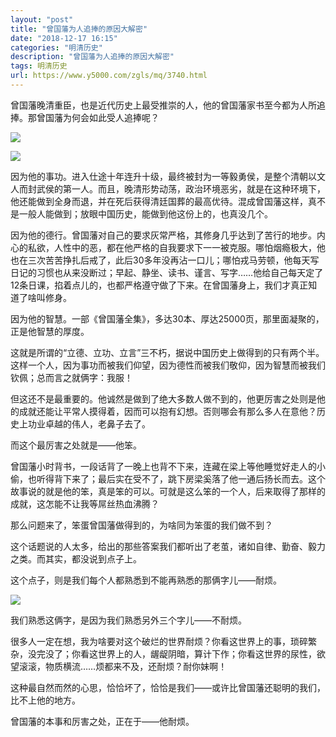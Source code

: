```yaml
---
layout: "post"
title: "曾国藩为人追捧的原因大解密"
date: "2018-12-17 16:15"
categories: "明清历史"
description: "曾国藩为人追捧的原因大解密"
tags: 明清历史
url: https://www.y5000.com/zgls/mq/3740.html
---
```






曾国藩晚清重臣，也是近代历史上最受推崇的人，他的曾国藩家书至今都为人所追捧。那曾国藩为何会如此受人追捧呢？

![](https://img.y5000.com/uploads/allimg/161024/1145554H5-0.jpg)

![](https://img.y5000.com/uploads/allimg/161024/114555G14-1.jpg)

因为他的事功。进入仕途十年连升十级，最终被封为一等毅勇侯，是整个清朝以文人而封武侯的第一人。而且，晚清形势动荡，政治环境恶劣，就是在这种环境下，他还能做到全身而退，并在死后获得清廷国葬的最高优待。混成曾国藩这样，真不是一般人能做到；放眼中国历史，能做到他这份上的，也真没几个。

因为他的德行。曾国藩对自己的要求灰常严格，其修身几乎达到了苦行的地步。内心的私欲，人性中的恶，都在他严格的自我要求下一一被克服。哪怕烟瘾极大，他也在三次苦苦挣扎后戒了，此后30多年没再沾一口儿；哪怕戎马劳顿，他每天写日记的习惯也从来没断过；早起、静坐、读书、谨言、写字……他给自己每天定了12条日课，掐着点儿的，也都严格遵守做了下来。在曾国藩身上，我们才真正知道了啥叫修身。

因为他的智慧。一部《曾国藩全集》，多达30本、厚达25000页，那里面凝聚的，正是他智慧的厚度。

这就是所谓的“立德、立功、立言”三不朽，据说中国历史上做得到的只有两个半。这样一个人，因为事功而被我们仰望，因为德性而被我们敬仰，因为智慧而被我们钦佩；总而言之就俩字：我服！

但这还不是最重要的。他诚然是做到了绝大多数人做不到的，他更厉害之处则是他的成就还能让平常人摸得着，因而可以抱有幻想。否则哪会有那么多人在意他？历史上功业卓越的伟人，老鼻子去了。

而这个最厉害之处就是——他笨。

曾国藩小时背书，一段话背了一晚上也背不下来，连藏在梁上等他睡觉好走人的小偷，也听得背下来了；最后实在受不了，跳下房梁奚落了他一通后扬长而去。这个故事说的就是他的笨，真是笨的可以。可就是这么笨的一个人，后来取得了那样的成就，这怎能不让我等屌丝热血沸腾？

那么问题来了，笨蛋曾国藩做得到的，为啥同为笨蛋的我们做不到？

这个话题说的人太多，给出的那些答案我们都听出了老茧，诸如自律、勤奋、毅力之类。而其实，都没说到点子上。

这个点子，则是我们每个人都熟悉到不能再熟悉的那俩字儿——耐烦。

![](https://img.y5000.com/uploads/allimg/161024/1145556392-2.jpg)

我们熟悉这俩字，是因为我们熟悉另外三个字儿——不耐烦。

很多人一定在想，我为啥要对这个破烂的世界耐烦？你看这世界上的事，琐碎繁杂，没完没了；你看这世界上的人，龌龊阴暗，算计下作；你看这世界的尿性，欲望滚滚，物质横流……烦都来不及，还耐烦？耐你妹啊！

这种最自然而然的心思，恰恰坏了，恰恰是我们——或许比曾国藩还聪明的我们，比不上他的地方。

曾国藩的本事和厉害之处，正在于——他耐烦。
